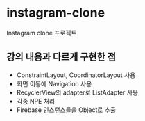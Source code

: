 # instagram-clone
Instagram clone 프로젝트 

## 강의 내용과 다르게 구현한 점
* ConstraintLayout, CoordinatorLayout 사용 
* 화면 이동에 Navigation 사용 
* RecyclerView의 adapter로 ListAdapter 사용
* 각종 NPE 처리 
* Firebase 인스턴스들을 Object로 추출 
